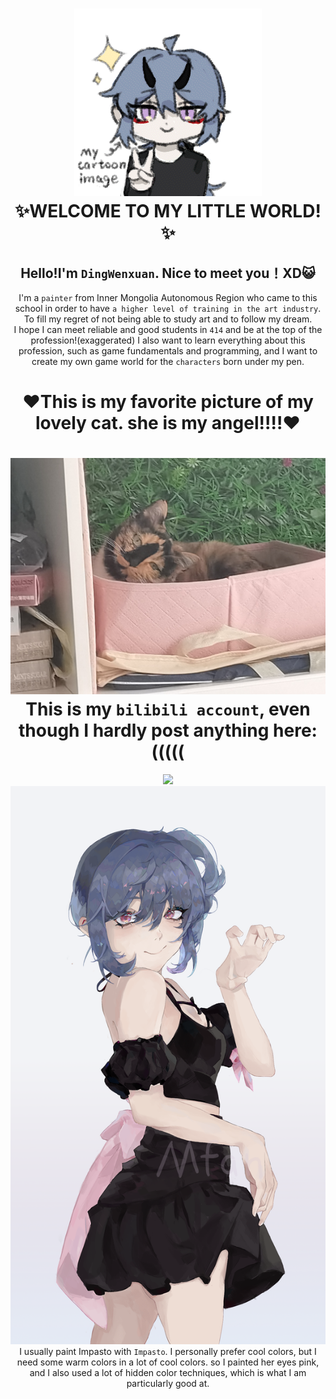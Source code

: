 <div align=center>

![image](https://raw.githubusercontent.com/moufan666/moufan666/main/me.gif)<br>
:sparkles:WELCOME TO MY LITTLE WORLD!:sparkles:
==
Hello!I'm `DingWenxuan`. Nice to meet you！XD:smiley_cat:
- 
I'm a `painter` from Inner Mongolia Autonomous Region
who came to this school in order to have `a higher level of training in the art industry`. To fill my regret of not being able to study art and to follow my dream.<br>
I hope I can meet reliable and good students in `414` and be at the top of the profession!(exaggerated) I also want to learn everything about this profession, such as game fundamentals and programming, and I want to create my own game world for the `characters` born under my pen.<br>

#  :heart:This is my favorite picture of my lovely cat. she is my angel!!!!:heart:
![image](https://raw.githubusercontent.com/moufan666/moufan666/main/images/IMG_20210511_122424.png)
This is my `bilibili account`, even though I hardly post anything here:(((((<br>
===
[![](https://img.shields.io/badge/my-Bilibili-pink.svg)](https://space.bilibili.com/14388078?spm_id_from=333.1007.0.0)<br>
![image](https://raw.githubusercontent.com/moufan666/moufan666/main/practice.png)
I usually paint Impasto with `Impasto`. I personally prefer cool colors, but I need some warm colors in a lot of cool colors. so I painted her eyes pink, and I also used a lot of hidden color techniques, which is what I am particularly good at.
